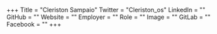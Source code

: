 +++
Title = "Cleriston Sampaio"
Twitter = "Cleriston_os"
LinkedIn = ""
GitHub = ""
Website = ""
Employer = ""
Role = ""
Image = ""
GitLab = ""
Facebook = ""
+++
